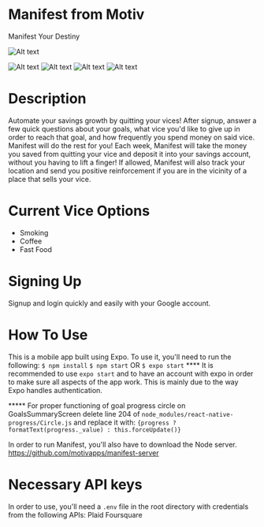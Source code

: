 # Manifest from Motiv
Manifest Your Destiny

![Alt text](/assets/screenshots/Screenshot_20190824-154528.png?raw=true)

![Alt text](/assets/screenshots/Screenshot_20190824-154536.jpg?raw=true)
![Alt text](/assets/screenshots/Screenshot_20190824-154612.png?raw=true)
![Alt text](/assets/screenshots/Screenshot_20190824-154646.png?raw=true)
![Alt text](/assets/screenshots/Screenshot_20190824-154707.png?raw=true)


# Description
Automate your savings growth by quitting your vices! After signup, answer a few quick questions about your goals, what vice you'd like to give up in order to reach that goal, and how frequently you spend money on said vice. Manifest will do the rest for you! Each week, Manifest will take the money you saved from quitting your vice and deposit it into your savings account, without you having to lift a finger! If allowed, Manifest will also track your location and send you positive reinforcement if you are in the vicinity of a place that sells your vice.

# Current Vice Options
- Smoking
- Coffee
- Fast Food

# Signing Up
Signup and login quickly and easily with your Google account.

# How To Use
This is a mobile app built using Expo. To use it, you'll need to run the following:
`$ npm install`
`$ npm start` OR `$ expo start`
**** It is recommended to use `expo start` and to have an account with expo in order to make sure all aspects of the app work. This is mainly due to the way Expo handles authentication.

***** For proper functioning of goal progress circle on GoalsSummaryScreen delete line 204 of `node_modules/react-native-progress/Circle.js` and replace it with: 
`{progress ? formatText(progress._value) : this.forceUpdate()}` 

In order to run Manifest, you'll also have to download the Node server.
https://github.com/motivapps/manifest-server

# Necessary API keys
In order to use, you'll need a `.env` file in the root directory with credentials from the following APIs:
Plaid
Foursquare
